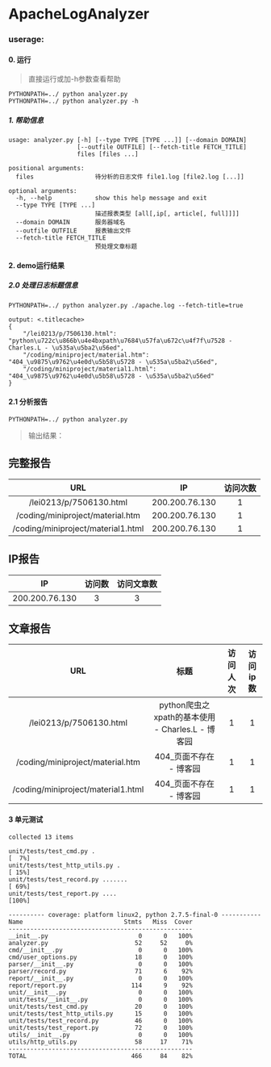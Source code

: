 # ApacheLogAnalyzer

### userage:
#### 0. 运行
> 直接运行或加-h参数查看帮助
```shell script
PYTHONPATH=../ python analyzer.py
PYTHONPATH=../ python analyzer.py -h
```

##### 1. 帮助信息
```shell script
usage: analyzer.py [-h] [--type TYPE [TYPE ...]] [--domain DOMAIN]
                   [--outfile OUTFILE] [--fetch-title FETCH_TITLE]
                   files [files ...]

positional arguments:
  files                 待分析的日志文件 file1.log [file2.log [...]]

optional arguments:
  -h, --help            show this help message and exit
  --type TYPE [TYPE ...]
                        描述报表类型 [all[,ip[, article[, full]]]]
  --domain DOMAIN       服务器域名
  --outfile OUTFILE     报表输出文件
  --fetch-title FETCH_TITLE
                        预处理文章标题
```

#### 2. demo运行结果
##### 2.0 处理日志标题信息
```shell script
PYTHONPATH=../ python analyzer.py ./apache.log --fetch-title=true

output: <.titlecache>
{
    "/lei0213/p/7506130.html": "python\u722c\u866b\u4e4bxpath\u7684\u57fa\u672c\u4f7f\u7528 - Charles.L - \u535a\u5ba2\u56ed",
    "/coding/miniproject/material.htm": "404_\u9875\u9762\u4e0d\u5b58\u5728 - \u535a\u5ba2\u56ed",
    "/coding/miniproject/material1.html": "404_\u9875\u9762\u4e0d\u5b58\u5728 - \u535a\u5ba2\u56ed"
}
```  

#### 2.1 分析报告
```shell script
PYTHONPATH=../ python analyzer.py
```
> 输出结果：
## 完整报告
|URL|IP|访问次数|
|:---:|:---:|:---:|
|/lei0213/p/7506130.html|200.200.76.130|1|
|/coding/miniproject/material.htm|200.200.76.130|1|
|/coding/miniproject/material1.html|200.200.76.130|1|

## IP报告
|IP|访问数|访问文章数|
|:---:|:---:|:---:|
|200.200.76.130|3|3|

## 文章报告
|URL|标题|访问人次|访问ip数|
|:---:|:---:|:---:|:---:|
|/lei0213/p/7506130.html|python爬虫之xpath的基本使用 - Charles.L - 博客园|1|1|
|/coding/miniproject/material.htm|404_页面不存在 - 博客园|1|1|
|/coding/miniproject/material1.html|404_页面不存在 - 博客园|1|1|

#### 3 单元测试
```
collected 13 items

unit/tests/test_cmd.py .                                                                                                                   [  7%]
unit/tests/test_http_utils.py .                                                                                                            [ 15%]
unit/tests/test_record.py .......                                                                                                          [ 69%]
unit/tests/test_report.py ....                                                                                                             [100%]

---------- coverage: platform linux2, python 2.7.5-final-0 -----------
Name                            Stmts   Miss  Cover
---------------------------------------------------
__init__.py                         0      0   100%
analyzer.py                        52     52     0%
cmd/__init__.py                     0      0   100%
cmd/user_options.py                18      0   100%
parser/__init__.py                  0      0   100%
parser/record.py                   71      6    92%
report/__init__.py                  0      0   100%
report/report.py                  114      9    92%
unit/__init__.py                    0      0   100%
unit/tests/__init__.py              0      0   100%
unit/tests/test_cmd.py             20      0   100%
unit/tests/test_http_utils.py      15      0   100%
unit/tests/test_record.py          46      0   100%
unit/tests/test_report.py          72      0   100%
utils/__init__.py                   0      0   100%
utils/http_utils.py                58     17    71%
---------------------------------------------------
TOTAL                             466     84    82%
```